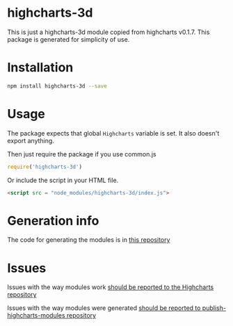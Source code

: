 # highcharts-3d
This is just a highcharts-3d module copied from highcharts v0.1.7.
This package is generated for simplicity of use.

# Installation
```bash
npm install highcharts-3d --save
```
# Usage
The package expects that global `Highcharts` variable is set.
It also doesn't export anything.

Then just require the package if you use common.js
```javascript
require('highcharts-3d')
```

Or include the script in your HTML file.
```html
<script src = "node_modules/highcharts-3d/index.js">
```

# Generation info
The code for generating the modules is in [this repository](https://github.com/kirjs/publish-highcharts-modules)

# Issues

Issues with the way modules work [should be reported to the Highcharts repository](https://github.com/highslide-software/highcharts.com/issues)

Issues with the way modules were generated [should be reported to publish-highcharts-modules repository](https://github.com/kirjs/publish-highcharts-modules)


